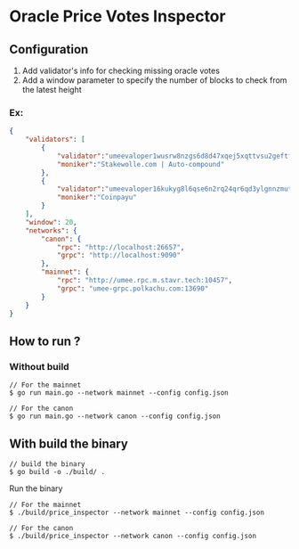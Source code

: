 # Oracle Price Votes Inspector


## Configuration 

1. Add validator's info for checking missing oracle votes
2. Add a window parameter to specify the number of blocks to check from the latest height

### Ex: 
```json
{
    "validators": [
        {
            "validator":"umeevaloper1wusrw8nzgs6d8d47xqej5xqttvsu2geftfgu5f",
            "moniker":"Stakewolle.com | Auto-compound"
        },
        {
            "validator":"umeevaloper16kukyg8l6qse6n2rq24qr6qd3ylgnnzmut8v3u",
            "moniker":"Coinpayu"
        }
    ],
    "window": 20,
    "networks": {
        "canon": {
            "rpc": "http://localhost:26657",
            "grpc": "http://localhost:9090"
        },
        "mainnet": {
            "rpc": "http://umee.rpc.m.stavr.tech:10457",
            "grpc": "umee-grpc.polkachu.com:13690"
        }
    }
}
``````

## How to run ? 

### Without build
```
// For the mainnet
$ go run main.go --network mainnet --config config.json

// For the canon
$ go run main.go --network canon --config config.json
```

## With build the binary 
```
// build the binary
$ go build -o ./build/ . 
```
Run the binary 
```
// For the mainnet
$ ./build/price_inspector --network mainnet --config config.json

// For the canon
$ ./build/price_inspector --network canon --config config.json
```
